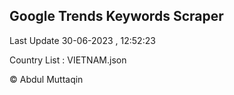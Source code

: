 

## Google Trends Keywords Scraper 
 
Last Update 30-06-2023 , 12:52:23

Country List :
VIETNAM.json



© Abdul Muttaqin 
